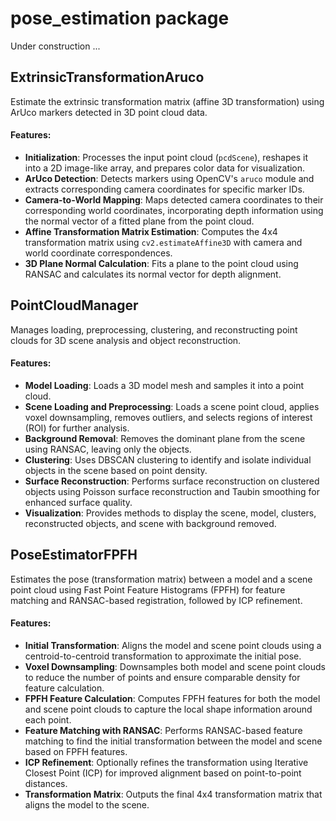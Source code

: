 # pose_estimation package
Under construction ...
## ExtrinsicTransformationAruco
Estimate the extrinsic transformation matrix (affine 3D transformation) 
using ArUco markers detected in 3D point cloud data.

#### Features:
- **Initialization**: Processes the input point cloud (`pcdScene`), reshapes it into a 2D image-like array, and prepares color data for visualization.
- **ArUco Detection**: Detects markers using OpenCV's `aruco` module and extracts corresponding camera coordinates for specific marker IDs.
- **Camera-to-World Mapping**: Maps detected camera coordinates to their corresponding world coordinates, incorporating depth information using the normal vector of a fitted plane from the point cloud.
- **Affine Transformation Matrix Estimation**: Computes the 4x4 transformation matrix using `cv2.estimateAffine3D` with camera and world coordinate correspondences.
- **3D Plane Normal Calculation**: Fits a plane to the point cloud using RANSAC and calculates its normal vector for depth alignment.

## PointCloudManager
Manages loading, preprocessing, clustering, and reconstructing point clouds for 3D scene analysis and object reconstruction.

#### Features:
- **Model Loading**: Loads a 3D model mesh and samples it into a point cloud.
- **Scene Loading and Preprocessing**: Loads a scene point cloud, applies voxel downsampling, removes outliers, and selects regions of interest (ROI) for further analysis.
- **Background Removal**: Removes the dominant plane from the scene using RANSAC, leaving only the objects.
- **Clustering**: Uses DBSCAN clustering to identify and isolate individual objects in the scene based on point density.
- **Surface Reconstruction**: Performs surface reconstruction on clustered objects using Poisson surface reconstruction and Taubin smoothing for enhanced surface quality.
- **Visualization**: Provides methods to display the scene, model, clusters, reconstructed objects, and scene with background removed.

## PoseEstimatorFPFH
Estimates the pose (transformation matrix) between a model and a scene point cloud using Fast Point Feature Histograms (FPFH) for feature matching and RANSAC-based registration, followed by ICP refinement.

#### Features:
- **Initial Transformation**: Aligns the model and scene point clouds using a centroid-to-centroid transformation to approximate the initial pose.
- **Voxel Downsampling**: Downsamples both model and scene point clouds to reduce the number of points and ensure comparable density for feature calculation.
- **FPFH Feature Calculation**: Computes FPFH features for both the model and scene point clouds to capture the local shape information around each point.
- **Feature Matching with RANSAC**: Performs RANSAC-based feature matching to find the initial transformation between the model and scene based on FPFH features.
- **ICP Refinement**: Optionally refines the transformation using Iterative Closest Point (ICP) for improved alignment based on point-to-point distances.
- **Transformation Matrix**: Outputs the final 4x4 transformation matrix that aligns the model to the scene.
